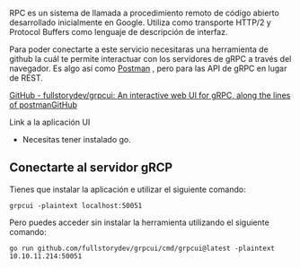 RPC es un sistema de llamada a procedimiento remoto de código abierto desarrollado inicialmente en Google. Utiliza como transporte HTTP/2 y Protocol Buffers como lenguaje de descripción de interfaz.

Para poder conectarte a este servicio necesitaras una herramienta de github la cuál te permite interactuar con los servidores de gRPC a través del navegador. Es algo así como [Postman](https://www.getpostman.com/) , pero para las API de gRPC en lugar de REST.

[GitHub - fullstorydev/grpcui: An interactive web UI for gRPC, along the lines of postmanGitHub](https://github.com/fullstorydev/grpcui)

Link a la aplicación UI

- Necesitas tener instalado go.

## Conectarte al servidor gRCP

Tienes que instalar la aplicación e utilizar el siguiente comando:

```
grpcui -plaintext localhost:50051
```

Pero puedes acceder sin instalar la herramienta utilizando el siguiente comando:

```
go run github.com/fullstorydev/grpcui/cmd/grpcui@latest -plaintext 10.10.11.214:50051
```